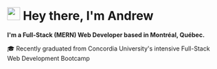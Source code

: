 <h1 align="left"><img src="https://raw.githubusercontent.com/MartinHeinz/MartinHeinz/master/wave.gif" width="30px"> Hey there, I'm Andrew</h1>

**I'm a Full-Stack (MERN) Web Developer based in Montréal, Québec.**

🎓 Recently graduated from Concordia University's intensive Full-Stack Web Development Bootcamp

<!--
**Andrew-Pecyna/Andrew-Pecyna** is a ✨ _special_ ✨ repository because its `README.md` (this file) appears on your GitHub profile.

Here are some ideas to get you started:

- 🎓
- 🔭 I’m currently working on ...
- 🌱 I’m currently learning ...
- 👯 I’m looking to collaborate on ...
- 🤔 I’m looking for help with ...
- 💬 Ask me about ...
- 📫 How to reach me: ...
- 😄 Pronouns: ...
- ⚡ Fun fact: ...
-->
